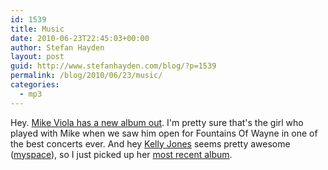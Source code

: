 ```yaml
---
id: 1539
title: Music
date: 2010-06-23T22:45:03+00:00
author: Stefan Hayden
layout: post
guid: http://www.stefanhayden.com/blog/?p=1539
permalink: /blog/2010/06/23/music/
categories:
  - mp3
---
```

Hey. <a href="http://www.mikeviola.com/">Mike Viola has a new album out</a>. I'm pretty sure that's the girl who played with Mike when we saw him open for Fountains Of Wayne in one of the best concerts ever. And hey <a href="http://www.kellyjones.com/">Kelly Jones</a> seems pretty awesome (<a href="http://www.myspace.com/kellyjones">myspace</a>), so I just picked up her <a href="http://www.amazon.com/gp/product/B001J8QSR6/stefanhayden-20">most recent album</a>.